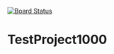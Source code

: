[![Board Status](https://dev.azure.com/tasosvaf/3e36ea78-643b-4e89-8919-1e2730814ab7/bfc120e8-518f-4813-a2e7-a7cd75db0ca1/_apis/work/boardbadge/dfc1f15b-fc01-4aed-8022-3e053c21e3b1)](https://dev.azure.com/tasosvaf/3e36ea78-643b-4e89-8919-1e2730814ab7/_boards/board/t/bfc120e8-518f-4813-a2e7-a7cd75db0ca1/Microsoft.RequirementCategory)
# TestProject1000